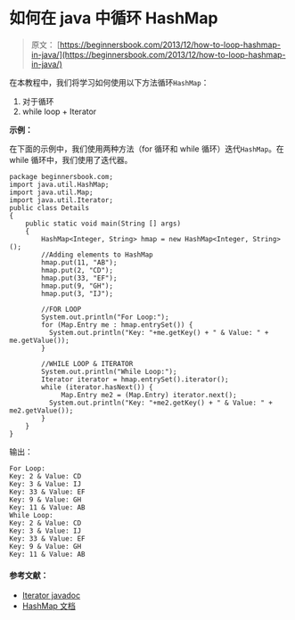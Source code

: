 # 如何在 java 中循环 HashMap

> 原文： [https://beginnersbook.com/2013/12/how-to-loop-hashmap-in-java/](https://beginnersbook.com/2013/12/how-to-loop-hashmap-in-java/)

在本教程中，我们将学习如何使用以下方法循环`HashMap`：

1.  对于循环
2.  while loop + Iterator

**示例：**

在下面的示例中，我们使用两种方法（for 循环和 while 循环）迭代`HashMap`。在 while 循环中，我们使用了迭代器。

```
package beginnersbook.com;
import java.util.HashMap;
import java.util.Map;
import java.util.Iterator;
public class Details
{
    public static void main(String [] args)
    {
        HashMap<Integer, String> hmap = new HashMap<Integer, String>();
        //Adding elements to HashMap
        hmap.put(11, "AB");
        hmap.put(2, "CD");
        hmap.put(33, "EF");
        hmap.put(9, "GH");
        hmap.put(3, "IJ");

        //FOR LOOP
        System.out.println("For Loop:");
        for (Map.Entry me : hmap.entrySet()) {
          System.out.println("Key: "+me.getKey() + " & Value: " + me.getValue());
        }

        //WHILE LOOP & ITERATOR
        System.out.println("While Loop:");
        Iterator iterator = hmap.entrySet().iterator();
        while (iterator.hasNext()) {
             Map.Entry me2 = (Map.Entry) iterator.next();
          System.out.println("Key: "+me2.getKey() + " & Value: " + me2.getValue());
        } 
    }
}
```

输出：

```
For Loop:
Key: 2 & Value: CD
Key: 3 & Value: IJ
Key: 33 & Value: EF
Key: 9 & Value: GH
Key: 11 & Value: AB
While Loop:
Key: 2 & Value: CD
Key: 3 & Value: IJ
Key: 33 & Value: EF
Key: 9 & Value: GH
Key: 11 & Value: AB
```

#### 参考文献：

*   [Iterator javadoc](https://docs.oracle.com/javase/7/docs/api/java/util/Iterator.html)
*   [HashMap 文档](https://docs.oracle.com/javase/7/docs/api/java/util/HashMap.html)